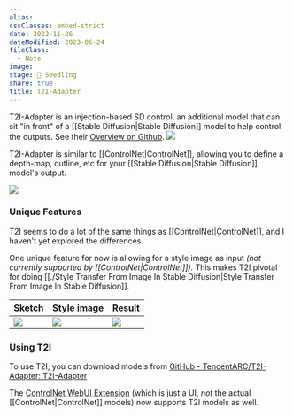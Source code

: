 ```yaml
---
alias: 
cssClasses: embed-strict
date: 2022-11-26
dateModified: 2023-06-24
fileClass:
  - Note
image: 
stage: 🌱 Seedling
share: true
title: T2I-Adapter
---
```


T2I-Adapter is an injection-based SD control, an additional model that can sit "in front" of a [[Stable Diffusion|Stable Diffusion]] model to help control the outputs. See their [Overview on Github](https://github.com/TencentARC/T2I-Adapter/blob/main/docs/coadapter.md). 
![](https://user-images.githubusercontent.com/17445847/225639246-26ee67a9-a9d9-47e4-b3bf-813d570e3d96.png)

T2I-Adapter is similar to [[ControlNet|ControlNet]], allowing you to define a depth-map, outline, etc for your [[Stable Diffusion|Stable Diffusion]] model's output.

![](https://user-images.githubusercontent.com/17445847/225656254-f0aff320-42fc-49bf-b8ff-9a779ad68db1.png)

### Unique Features

T2I seems to do a lot of the same things as [[ControlNet|ControlNet]], and I haven't yet explored the differences.

One unique feature for now is allowing for a style image as input _(not currently supported by [[ControlNet|ControlNet]])._ This makes T2I pivotal for doing [[./Style Transfer From Image In Stable Diffusion|Style Transfer From Image In Stable Diffusion]].

| Sketch | Style image | Result |
| --- | --- | --- |
|  ![](https://user-images.githubusercontent.com/11482921/225659269-2d50e40d-f79b-41bc-9a0e-9dc73663f010.png)   | ![](https://user-images.githubusercontent.com/11482921/225659792-07f3d5f4-3e26-4c52-988b-c4f228d6e45d.jpeg)    | ![](https://user-images.githubusercontent.com/11482921/225660076-665b5889-3825-48cc-b9f9-06903fdd0c4b.jpg)    |

### Using T2I

To use T2I, you can download models from [GitHub - TencentARC/T2I-Adapter: T2I-Adapter](https://github.com/TencentARC/T2I-Adapter)

The [ControlNet WebUI Extension](https://github.com/Mikubill/sd-webui-controlnet) (which is just a UI, _not_ the actual [[ControlNet|ControlNet]] models) now supports T2I models as well.
